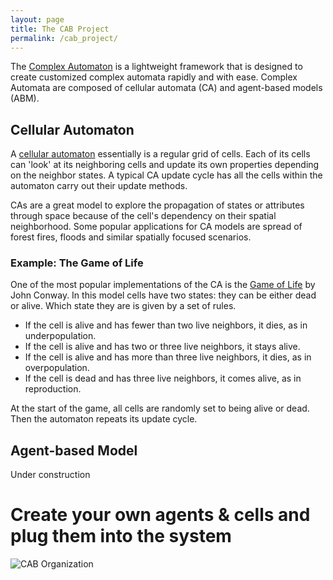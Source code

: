 ```yaml
---
layout: page
title: The CAB Project
permalink: /cab_project/
---
```


The [Complex Automaton](https://github.com/Micutio/ComplexAutomatonBase) is a lightweight
framework that is designed to create customized complex automata rapidly and
with ease. Complex Automata are composed of cellular automata (CA) and
agent-based models (ABM).


## Cellular Automaton

A [cellular automaton](https://en.wikipedia.org/wiki/Cellular_automaton) essentially is a regular grid of cells. Each
of its cells can 'look' at its neighboring cells and update its own properties depending on the neighbor states. A
typical CA update cycle has all the cells within the automaton carry out their update methods.

CAs are a great model to explore the propagation of states or attributes through space because of the cell's dependency
on their spatial neighborhood. Some popular applications for CA models are spread of forest fires, floods and similar
spatially focused scenarios.

### Example: The Game of Life

One of the most popular implementations of the CA is the
[Game of Life](https://en.wikipedia.org/wiki/Conway%27s_Game_of_Life) by John Conway. In this model cells have two
states: they can be either dead or alive. Which state they are is given by a set of rules.

* If the cell is alive and has fewer than two live neighbors, it dies, as in underpopulation.
* If the cell is alive and has two or three live neighbors, it stays alive.
* If the cell is alive and has more than three live neighbors, it dies, as in overpopulation.
* If the cell is dead and has three live neighbors, it comes alive, as in reproduction.

At the start of the game, all cells are randomly set to being alive or dead. Then the automaton repeats its update
cycle.

## Agent-based Model

Under construction

# Create your own agents & cells and plug them into the system

![CAB Organization]({{base}}/img/cab_organization_1.png "CAB architecture overview")